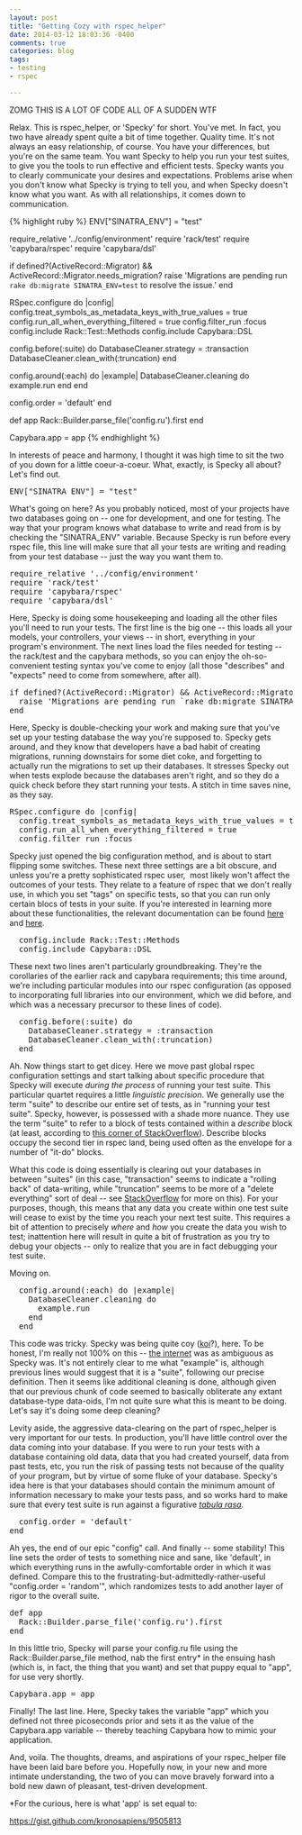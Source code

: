 ```yaml
---
layout: post
title: "Getting Cozy with rspec_helper"
date: 2014-03-12 18:03:36 -0400
comments: true
categories: blog
tags:
- testing
- rspec

---
```


ZOMG THIS IS A LOT OF CODE ALL OF A SUDDEN WTF

Relax. This is rspec_helper, or 'Specky' for short. You've met. In fact, you two have already spent quite a bit of time together. Quality time. It's not always an easy relationship, of course. You have your differences, but you're on the same team. You want Specky to help you run your test suites, to give you the tools to run effective and efficient tests. Specky wants you to clearly communicate your desires and expectations. Problems arise when you don't know what Specky is trying to tell you, and when Specky doesn't know what you want. As with all relationships, it comes down to communication.

<!--more-->

{% highlight ruby %}
ENV["SINATRA_ENV"] = "test"

require_relative '../config/environment'
require 'rack/test'
require 'capybara/rspec'
require 'capybara/dsl'

if defined?(ActiveRecord::Migrator) && ActiveRecord::Migrator.needs_migration?
  raise 'Migrations are pending run `rake db:migrate SINATRA_ENV=test` to resolve the issue.'
end

RSpec.configure do |config|
  config.treat_symbols_as_metadata_keys_with_true_values = true
  config.run_all_when_everything_filtered = true
  config.filter_run :focus
  config.include Rack::Test::Methods
  config.include Capybara::DSL

  config.before(:suite) do
    DatabaseCleaner.strategy = :transaction
    DatabaseCleaner.clean_with(:truncation)
  end

  config.around(:each) do |example|
    DatabaseCleaner.cleaning do
      example.run
    end
  end

  config.order = 'default'
end

def app
  Rack::Builder.parse_file('config.ru').first
end

Capybara.app = app
{% endhighlight %}

In interests of peace and harmony, I thought it was high time to sit the two of you down for a little coeur-a-coeur. What, exactly, is Specky all about? Let's find out.
<pre>ENV["SINATRA_ENV"] = "test"</pre>
What's going on here? As you probably noticed, most of your projects have two databases going on -- one for development, and one for testing. The way that your program knows what database to write and read from is by checking the "SINATRA_ENV" variable. Because Specky is run before every rspec file, this line will make sure that all your tests are writing and reading from your test database -- just the way you want them to.
<pre>require_relative '../config/environment'
require 'rack/test'
require 'capybara/rspec'
require 'capybara/dsl'</pre>
Here, Specky is doing some housekeeping and loading all the other files you'll need to run your tests. The first line is the big one -- this loads all your models, your controllers, your views -- in short, everything in your program's environment. The next lines load the files needed for testing -- the rack/test and the capybara methods, so you can enjoy the oh-so-convenient testing syntax you've come to enjoy (all those "describes" and "expects" need to come from somewhere, after all).
<pre>if defined?(ActiveRecord::Migrator) &amp;&amp; ActiveRecord::Migrator.needs_migration?
  raise 'Migrations are pending run `rake db:migrate SINATRA_ENV=test` to resolve the issue.'
end</pre>
Here, Specky is double-checking your work and making sure that you've set up your testing database the way you're supposed to. Specky gets around, and they know that developers have a bad habit of creating migrations, running downstairs for some diet coke, and forgetting to actually run the migrations to set up their databases. It stresses Specky out when tests explode because the databases aren't right, and so they do a quick check before they start running your tests. A stitch in time saves nine, as they say.
<pre>RSpec.configure do |config|
  config.treat_symbols_as_metadata_keys_with_true_values = true
  config.run_all_when_everything_filtered = true
  config.filter_run :focus</pre>
Specky just opened the big configuration method, and is about to start flipping some switches. These next three settings are a bit obscure, and unless you're a pretty sophisticated rspec user,  most likely won't affect the outcomes of your tests. They relate to a feature of rspec that we don't really use, in which you set "tags" on specific tests, so that you can run only certain blocs of tests in your suite. If you're interested in learning more about these functionalities, the relevant documentation can be found <a href="https://www.relishapp.com/rspec/rspec-core/v/2-13/docs/filtering/run-all-when-everything-filtered">here</a> and <a href="https://www.relishapp.com/rspec/rspec-core/v/2-6/docs/filtering/inclusion-filters">here</a>.
<pre>  config.include Rack::Test::Methods
  config.include Capybara::DSL</pre>
These next two lines aren't particularly groundbreaking. They're the corollaries of the earlier rack and capybara requirements; this time around, we're including particular modules into our rspec configuration (as opposed to incorporating full libraries into our environment, which we did before, and which was a necessary precursor to these lines of code).
<pre>  config.before(:suite) do
    DatabaseCleaner.strategy = :transaction
    DatabaseCleaner.clean_with(:truncation)
  end</pre>
Ah. Now things start to get dicey. Here we move past global rspec configuration settings and start talking about specific procedure that Specky will execute <em>during the process</em> of running your test suite. This particular quartet requires a little <em>linguistic precision</em>. We generally use the term "suite" to describe our entire set of tests, as in "running your test suite". Specky, however, is possessed with a shade more nuance. They use the term "suite" to refer to a block of tests contained within a <em>describe</em> block (at least, according to <a href="https://stackoverflow.com/questions/6773675/how-to-define-suites-in-rspec2">this corner of StackOverflow</a>). Describe blocks occupy the second tier in rspec land, being used often as the envelope for a number of "it-do" blocks.

What this code is doing essentially is clearing out your databases in between "suites" (in this case, "transaction" seems to indicate a "rolling back" of data-writing, while "truncation" seems to be more of a "delete everything" sort of deal -- see <a href="https://stackoverflow.com/questions/7419498/transaction-vs-truncation-database-cleaner">StackOverflow</a> for more on this). For your purposes, though, this means that any data you create within one test suite will cease to exist by the time you reach your next test suite. This requires a bit of attention to precisely <i>where</i> and <em>how</em> you create the data you wish to test; inattention here will result in quite a bit of frustration as you try to debug your objects -- only to realize that you are in fact debugging your test suite.

Moving on.
<pre>  config.around(:each) do |example|
    DatabaseCleaner.cleaning do
      example.run
    end
  end</pre>
This code was tricky. Specky was being quite coy (<a href="http://animalpictures.us/wp-content/uploads/2013/12/Koi-Fish11.jpg">koi</a>?), here. To be honest, I'm really not 100% on this -- <a href="https://www.google.com/search?q=config.around(%3Aeach)+do+%7Cexample%7C+DatabaseCleaner.cleaning+do+example.run+end+end&amp;oq=config.around(%3Aeach)+do+%7Cexample%7C+DatabaseCleaner.cleaning+do+example.run+end+end&amp;aqs=chrome..69i57.560j0j1&amp;sourceid=chrome&amp;espv=210&amp;es_sm=119&amp;ie=UTF-8">the internet</a> was as ambiguous as Specky was. It's not entirely clear to me what "example" is, although previous lines would suggest that it is a "suite", following our precise definition. Then it seems like additional cleaning is done, although given that our previous chunk of code seemed to basically obliterate any extant database-type data-oids, I'm not quite sure what this is meant to be doing. Let's say it's doing some deep cleaning?

Levity aside, the aggressive data-clearing on the part of rspec_helper is very important for our tests. In production, you'll have little control over the data coming into your database. If you were to run your tests with a database containing old data, data that you had created yourself, data from past tests, etc, you run the risk of passing tests not because of the quality of your program, but by virtue of some fluke of your database. Specky's idea here is that your databases should contain the minimum amount of information necessary to make your tests pass, and so works hard to make sure that every test suite is run against a figurative <a href="https://en.wikipedia.org/wiki/John_Locke"><em>tabula rasa</em></a><em>.</em>
<pre>  config.order = 'default'
end</pre>
Ah yes, the end of our epic "config" call. And finally -- some stability! This line sets the order of tests to something nice and sane, like 'default', in which everything runs in the awfully-comfortable order in which it was defined. Compare this to the frustrating-but-admittedly-rather-useful "config.order = 'random'", which randomizes tests to add another layer of rigor to the overall suite.
<pre>def app
  Rack::Builder.parse_file('config.ru').first
end</pre>
In this little trio, Specky will parse your config.ru file using the Rack::Builder.parse_file method, nab the first entry* in the ensuing hash (which is, in fact, the thing that you want) and set that puppy equal to "app", for use very shortly.
<pre>Capybara.app = app</pre>
Finally! The last line. Here, Specky takes the variable "app" which you defined not three picoseconds prior and sets it as the value of the Capybara.app variable -- thereby teaching Capybara how to mimic your application.

And, voila. The thoughts, dreams, and aspirations of your rspec_helper file have been laid bare before you. Hopefully now, in your new and more intimate understanding, the two of you can move bravely forward into a bold new dawn of pleasant, test-driven development.

*For the curious, here is what 'app' is set equal to:

https://gist.github.com/kronosapiens/9505813